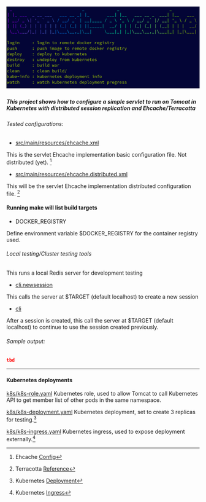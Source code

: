 # ![tomcat ehcache](tomcat-ehcache.jpg)                                                 

##### This project shows how to configure a simple servlet to run on Tomcat in Kubernetes with distributed session replication and Ehcache/Terracotta

###### Tested configurations:
 - [src/main/resources/ehcache.xml](src/main/resources/ehcache.xml)
  
This is the servlet Ehcache implementation basic configuration file. Not distributed (yet). [^1]

 - [src/main/resources/ehcache.distributed.xml](src/main/resources/ehcache.distributed.xml) 

This will be the servlet Ehcache implementation distributed configuration file. [^2]

#### Running make will list build targets

- DOCKER_REGISTRY 

Define environment variable $DOCKER_REGISTRY for the container registry used.

###### Local testing/Cluster testing tools

This runs a local Redis server for development testing

- [cli.newsession](cli.newsession)
  
This calls the server at $TARGET (default localhost) to create a new session

- [cli](cli)

After a session is created, this call the server at $TARGET (default localhost) to continue to use the session created previously.


###### Sample output:
```json
tbd
```
---
#### Kubernetes deployments
[k8s/k8s-role.yaml](k8s/k8s-role.yaml)
Kubernetes role, used to allow Tomcat to call Kubernetes API to get member list of other pods in the same namespace.

[k8s/k8s-deployment.yaml](k8s/k8s-deployment.yaml) 
Kubernetes deployment, set to create 3 replicas for testing.[^3]

[k8s/k8s-ingress.yaml](k8s/k8s-ingress.yaml) 
Kubernetes ingress, used to expose deployment externally.[^4]

[^1]: Ehcache [Config](https://www.ehcache.org/documentation/3.10/107.html)

[^2]: Terracotta [Reference](https://documentation.softwareag.com/terracotta/terracotta_10-11/webhelp/index.html)

[^3]: Kubernetes [Deployment](https://kubernetes.io/docs/concepts/workloads/controllers/deployment/)

[^4]: Kubernetes [Ingress](https://kubernetes.io/docs/concepts/services-networking/ingress/)
